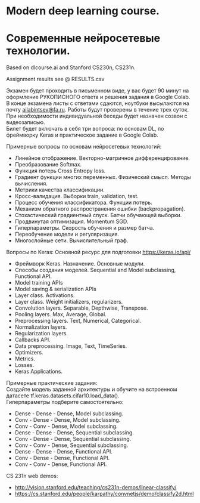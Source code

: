 # Modern deep learning course.  
# Современные нейросетевые технологии.   

Based on dlcourse.ai and Stanford CS230n, CS231n.

Assignment results see @ RESULTS.csv

Экзамен будет проходить в письменном виде, у вас будет 90 минут на оформление РУКОПИСНОГО ответа и решения задания в Google Colab. В конце экзамена листы с ответами сдаются, ноутбуки высылаются на почту ailabintsev@fa.ru. Работы будут проверены в течение трех суток. При необходимости индивидуальной беседы будет назначен созвон с видеозаписью.  
Билет будет включать в себя три вопроса: по основам DL, по фреймворку Keras и практическое задание в Google Colab.

Примерные вопросы по основам нейросетевых технологий:  

- Линейное отображение. Векторно-матричное дифференцирование.
- Преобразование Softmax.
- Функция потерь Cross Entropy loss.
- Градиент функции многих переменных. Физический смысл. Методы вычисления.
- Метрики качества классификации.
- Кросс-валидация. Выборки train, validation, test.
- Процесс обучения классификатора. Функции потерь.
- Механизм обратного распространения ошибки (backpropagation).
- Стохастический градиентный спуск. Батчи обучающей выборки.
- Продвинутая оптимизация. Momentum SGD.
- Гиперпараметры. Скорость обучения и размер батча.
- Переобучение модели и регуляризация.
- Многослойные сети. Вычислительный граф.

Вопросы по Keras:
Основной ресурс для подготовки https://keras.io/api/  

- Фреймворк Keras. Назначение. Основные модули.
- Способы создания моделей. Sequential and Model subclassing, Functional API.  
- Model training APIs
- Model saving & serialization APIs
- Layer class. Activations.
- Layer class. Weight initializers, regularizers.
- Convolution layers. Separable, Depthwise, Transpose.
- Pooling layers. Max, Average, Global.
- Preprocessing layers. Text, Numerical, Categorical.
- Normalization layers.
- Regularization layers.
- Callbacks API.
- Data preprocessing. Image, Text, TimeSeries.
- Optimizers.
- Metrics.
- Losses.
- Keras Applications.

Примерные практические задания:  
Создайте модель заданной архитектуры и обучите на встроенном датасете tf.keras.datasets.cifar10.load_data().  
Гиперпараметры подберите самостоятельно:  
- Dense - Dense - Dense, Model subclassing.
- Conv - Dense - Dense, Model subclassing.
- Conv - Conv - Dense, Model subclassing.
- Dense - Dense - Dense, Sequential subclassing.
- Conv - Dense - Dense, Sequential subclassing.
- Conv - Conv - Dense, Sequential subclassing.
- Dense - Dense - Dense, Functional API.
- Conv - Dense - Dense, Functional API.
- Conv - Conv - Dense, Functional API.

CS 231n web demos:  
- http://vision.stanford.edu/teaching/cs231n-demos/linear-classify/  
- https://cs.stanford.edu/people/karpathy/convnetjs/demo/classify2d.html  

